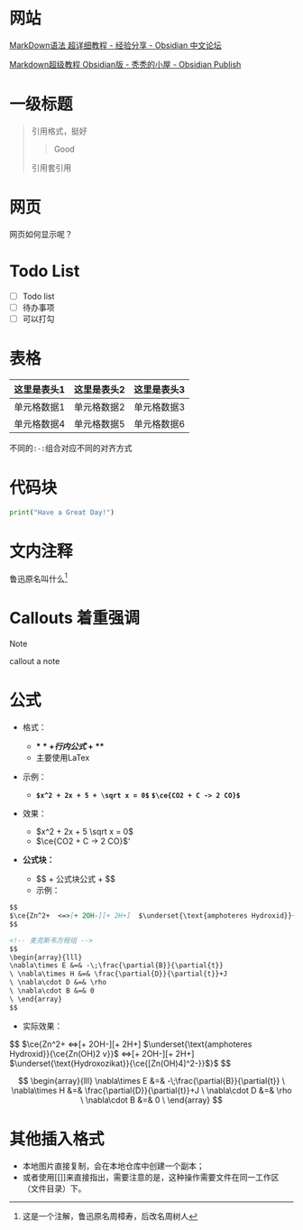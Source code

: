 # 网站

[MarkDown语法 超详细教程 - 经验分享 - Obsidian 中文论坛](https://forum-zh.obsidian.md/t/topic/435)

[Markdown超级教程 Obsidian版 - 秃秃的小屋 - Obsidian Publish](https://publish.obsidian.md/csj-obsidian/0+-+Obsidian/Markdown/Markdown%E8%B6%85%E7%BA%A7%E6%95%99%E7%A8%8B+Obsidian%E7%89%88)

# 一级标题
>引用格式，挺好
>
>> Good
>
> 引用套引用

# 网页

网页如何显示呢？

# Todo List
- [ ] Todo list
- [ ] 待办事项
- [ ] 可以打勾

# 表格

|这里是表头1|这里是表头2|这里是表头3| 
|:--------|:---------:|---------:|  
|单元格数据1|单元格数据2|单元格数据3|
|单元格数据4|单元格数据5|单元格数据6|

不同的`:-:`组合对应不同的对齐方式

# 代码块

```python
print("Have a Great Day!")
```

# 文内注释

鲁迅原名叫什么[^1]


[^1]: 这是一个注解，鲁迅原名周樟寿，后改名周树人

# Callouts 着重强调
>[!note]
>callout 
>a note

# 公式

- 格式：
    - **$** + 行内公式 + **$**
    - 主要使用LaTex

- 示例：
    - **`$x^2 + 2x + 5 + \sqrt x = 0$`**
        **`$\ce{CO2 + C -> 2 CO}$`**

- 效果：
	- $x^2 + 2x + 5 \sqrt x = 0$
	- $\ce{CO2 + C -> 2 CO}$‘

- **公式块：**
	- \$\$ + 公式块公式 + \$\$
	-  示例：

```markdown
$$
$\ce{Zn^2+  <=>[+ 2OH-][+ 2H+]  $\underset{\text{amphoteres Hydroxid}}{\ce{Zn(OH)2 v}}$  <=>[+ 2OH-][+ 2H+]  $\underset{\text{Hydroxozikat}}{\ce{[Zn(OH)4]^2-}}$}$
$$

<!-- 麦克斯韦方程组 -->
$$
\begin{array}{lll}
\nabla\times E &=& -\;\frac{\partial{B}}{\partial{t}}   
\ \nabla\times H &=& \frac{\partial{D}}{\partial{t}}+J   
\ \nabla\cdot D &=& \rho
\ \nabla\cdot B &=& 0
\ \end{array}
$$
```

- 实际效果：

$$
$\ce{Zn^2+  <=>[+ 2OH-][+ 2H+]  $\underset{\text{amphoteres Hydroxid}}{\ce{Zn(OH)2 v}}$  <=>[+ 2OH-][+ 2H+]  $\underset{\text{Hydroxozikat}}{\ce{[Zn(OH)4]^2-}}$}$
$$

<!-- 麦克斯韦方程组 -->
$$
\begin{array}{lll}
\nabla\times E &=& -\;\frac{\partial{B}}{\partial{t}}   
\ \nabla\times H &=& \frac{\partial{D}}{\partial{t}}+J   
\ \nabla\cdot D &=& \rho
\ \nabla\cdot B &=& 0
\ \end{array}
$$


# 其他插入格式

- 本地图片直接复制，会在本地仓库中创建一个副本；
- 或者使用\[\[\]\]来直接指出，需要注意的是，这种操作需要文件在同一工作区（文件目录）下。